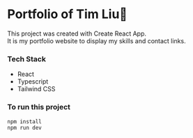 # Portfolio of Tim Liu🥳
This project was created with Create React App.\
It is my portfolio website to display my skills and contact links.

### Tech Stack
- React
- Typescript
- Tailwind CSS

### To run this project
```
npm install
npm run dev
```
